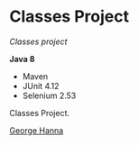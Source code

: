 # Classes Project

*Classes project*

**Java 8**

* Maven
* JUnit 4.12
* Selenium 2.53

Classes Project.

[George Hanna](https://github.com/georgehanna823)
